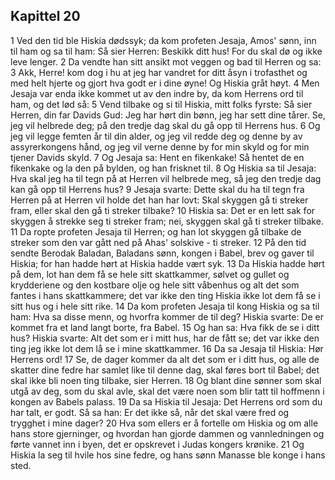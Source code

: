 ## Kapittel 20

1 Ved den tid ble Hiskia dødssyk; da kom profeten Jesaja, Amos' sønn, inn til ham og sa til ham: Så sier Herren: Beskikk ditt hus! For du skal dø og ikke leve lenger.
2 Da vendte han sitt ansikt mot veggen og bad til Herren og sa:
3 Akk, Herre! kom dog i hu at jeg har vandret for ditt åsyn i trofasthet og med helt hjerte og gjort hva godt er i dine øyne! Og Hiskia gråt høyt.
4 Men Jesaja var enda ikke kommet ut av den indre by, da kom Herrens ord til ham, og det lød så:
5 Vend tilbake og si til Hiskia, mitt folks fyrste: Så sier Herren, din far Davids Gud: Jeg har hørt din bønn, jeg har sett dine tårer. Se, jeg vil helbrede deg; på den tredje dag skal du gå opp til Herrens hus.
6 Og jeg vil legge femten år til din alder, og jeg vil redde deg og denne by av assyrerkongens hånd, og jeg vil verne denne by for min skyld og for min tjener Davids skyld.
7 Og Jesaja sa: Hent en fikenkake! Så hentet de en fikenkake og la den på bylden, og han frisknet til.
8 Og Hiskia sa til Jesaja: Hva skal jeg ha til tegn på at Herren vil helbrede meg, så jeg den tredje dag kan gå opp til Herrens hus?
9 Jesaja svarte: Dette skal du ha til tegn fra Herren på at Herren vil holde det han har lovt: Skal skyggen gå ti streker fram, eller skal den gå ti streker tilbake?
10 Hiskia sa: Det er en lett sak for skyggen å strekke seg ti streker fram; nei, skyggen skal gå ti streker tilbake.
11 Da ropte profeten Jesaja til Herren; og han lot skyggen gå tilbake de streker som den var gått ned på Ahas' solskive - ti streker.
12 På den tid sendte Berodak Baladan, Baladans sønn, kongen i Babel, brev og gaver til Hiskia; for han hadde hørt at Hiskia hadde vært syk.
13 Da Hiskia hadde hørt på dem, lot han dem få se hele sitt skattkammer, sølvet og gullet og krydderiene og den kostbare olje og hele sitt våbenhus og alt det som fantes i hans skattkammere; det var ikke den ting Hiskia ikke lot dem få se i sitt hus og i hele sitt rike.
14 Da kom profeten Jesaja til kong Hiskia og sa til ham: Hva sa disse menn, og hvorfra kommer de til deg? Hiskia svarte: De er kommet fra et land langt borte, fra Babel.
15 Og han sa: Hva fikk de se i ditt hus? Hiskia svarte: Alt det som er i mitt hus, har de fått se; det var ikke den ting jeg ikke lot dem lå se i mine skattkammer.
16 Da sa Jesaja til Hiskia: Hør Herrens ord!
17 Se, de dager kommer da alt det som er i ditt hus, og alle de skatter dine fedre har samlet like til denne dag, skal føres bort til Babel; det skal ikke bli noen ting tilbake, sier Herren.
18 Og blant dine sønner som skal utgå av deg, som du skal avle, skal det være noen som blir tatt til hoffmenn i kongen av Babels palass.
19 Da sa Hiskia til Jesaja: Det Herrens ord som du har talt, er godt. Så sa han: Er det ikke så, når det skal være fred og trygghet i mine dager?
20 Hva som ellers er å fortelle om Hiskia og om alle hans store gjerninger, og hvordan han gjorde dammen og vannledningen og førte vannet inn i byen, det er opskrevet i Judas kongers krønike.
21 Og Hiskia la seg til hvile hos sine fedre, og hans sønn Manasse ble konge i hans sted.
